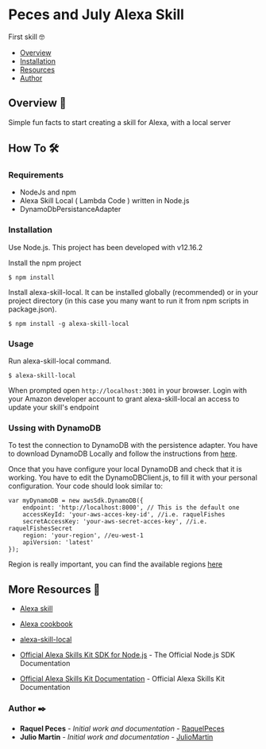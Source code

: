 # Peces and July Alexa Skill
First skill 🤓

+ [Overview](#Overview)
+ [Installation](#Installation)
+ [Resources](#Resources)
+ [Author](#Author)

## <a name="Overview"></a>Overview 📄

Simple fun facts to start creating a skill for Alexa, with a local server

## <a name="How To"></a>How To 🛠️

### <a name="Requirements"></a> Requirements

* NodeJs and npm
* Alexa Skill Local ( Lambda Code ) written in Node.js
* DynamoDbPersistanceAdapter

### <a name="Installation"></a> Installation

Use Node.js. This project has been developed with v12.16.2

Install the npm project
```
$ npm install
```

Install alexa-skill-local. It can be installed globally (recommended) or in your project directory (in this case you many want to run it from npm scripts in package.json).
```
$ npm install -g alexa-skill-local
```


### <a name="Usage"></a> Usage

Run alexa-skill-local command. 

```
$ alexa-skill-local
```

When prompted open `http://localhost:3001` in your browser. Login with your Amazon developer account to grant alexa-skill-local an access to update your skill's endpoint

### <a name="Using with DynamoDB"></a> Ussing with DynamoDB

To test the connection to DynamoDB with the persistence adapter.
You have to download DynamoDB Locally and follow the instructions from [here](https://docs.aws.amazon.com/amazondynamodb/latest/developerguide/DynamoDBLocal.DownloadingAndRunning.html).

Once that you have configure your local DynamoDB and check that it is working. You have to edit the DynamoDBClient.js, to fill it with your personal configuration. Your code should look similar to:

```
var myDynamoDB = new awsSdk.DynamoDB({
    endpoint: 'http://localhost:8000', // This is the default one
    accessKeyId: 'your-aws-acces-key-id', //i.e. raquelFishes
    secretAccessKey: 'your-aws-secret-acces-key', //i.e. raquelFishesSecret
    region: 'your-region', //eu-west-1
    apiVersion: 'latest'
});
```
Region is really important, you can find the available regions [here](https://docs.aws.amazon.com/en_en/general/latest/gr/rande.html)



## <a name="Resources"></a>More Resources 📢

* [Alexa skill](https://github.com/alexa/skill-sample-nodejs-fact)
* [Alexa cookbook](https://github.com/alexa/alexa-cookbook)

* [alexa-skill-local](https://github.com/itachiRedhair/alexa-skill-local)

* [Official Alexa Skills Kit SDK for Node.js](https://developer.amazon.com/en-US/docs/alexa/alexa-skills-kit-sdk-for-nodejs/overview.html) - The Official Node.js SDK Documentation
* [Official Alexa Skills Kit Documentation](https://developer.amazon.com/en-US/docs/alexa/ask-overviews/build-skills-with-the-alexa-skills-kit.html) - Official Alexa Skills Kit Documentation


### <a name="Author">Author ✒️

* **Raquel Peces** - *Initial work and documentation* - [RaquelPeces](https://github.com/raquelfishes)
* **Julio Martin** - *Initial work and documentation* - [JulioMartin](https://github.com/JulioUrjc)

<!-- También puedes mirar la lista de todos los [contribuyentes](https://github.com/your/project/contributors) quíenes han participado en este proyecto.--> 

